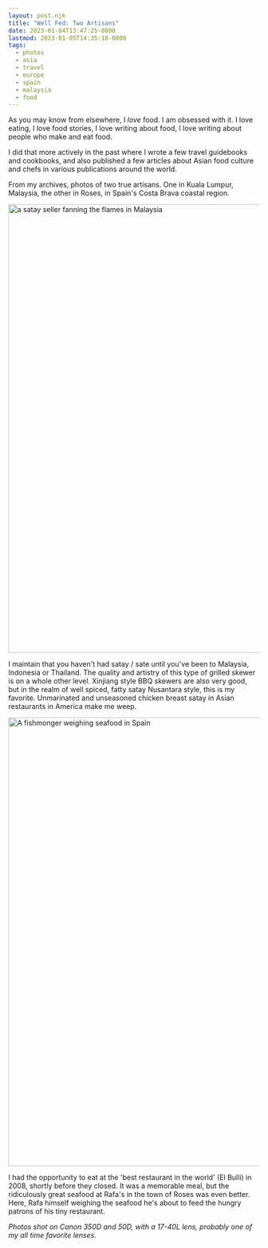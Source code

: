 ```yaml
---
layout: post.njk
title: "Well Fed: Two Artisans"
date: 2023-01-04T13:47:25-0800
lastmod: 2023-01-05T14:35:18-0800
tags: 
  - photos
  - asia
  - travel
  - europe
  - spain
  - malaysia
  - food
---
```

As you may know from elsewhere, I *love* food. I am obsessed with it. I love eating, I love food stories, I love writing about food, I love writing about people who make and eat food.

I did that more actively in the past where I wrote a few travel guidebooks and cookbooks, and also published a few articles about Asian food culture and chefs in various publications around the world.

From my archives, photos of two true artisans. One in Kuala Lumpur, Malaysia, the other in Roses, in Spain's Costa Brava coastal region.

<img src="/photos/uploads/3b1996d708.jpg" width="600" height="900" alt="a satay seller fanning the flames in Malaysia" />

I maintain that you haven't had satay / sate until you've been to Malaysia, Indonesia or Thailand. The quality and artistry of this type of grilled skewer is on a whole other level. Xinjiang style BBQ skewers are also very good, but in the realm of well spiced, fatty satay Nusantara style, this is my favorite. Unmarinated and unseasoned chicken breast satay in Asian restaurants in America make me weep.

<img src="/photos/uploads/f49490c362.jpg" width="600" height="900" alt="A fishmonger weighing seafood in Spain" />

I had the opportunity to eat at the 'best restaurant in the world' (El Bulli) in 2008, shortly before they closed. It was a memorable meal, but the ridiculously great seafood at Rafa's in the town of Roses was even better. Here, Rafa himself weighing the seafood he's about to feed the hungry patrons of his tiny restaurant.

_Photos shot on Canon 350D and 50D, with a 17-40L lens, probably one of my all time favorite lenses._
